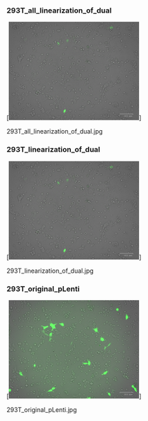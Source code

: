 ### 293T_all_linearization_of_dual

[<img src='293T_all_linearization_of_dual.jpg' width='300' />]

293T_all_linearization_of_dual.jpg

### 293T_linearization_of_dual

[<img src='293T_linearization_of_dual.jpg' width='300' />]

293T_linearization_of_dual.jpg

### 293T_original_pLenti

[<img src='293T_original_pLenti.jpg' width='300' />]

293T_original_pLenti.jpg

